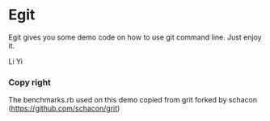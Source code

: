 Egit
====

Egit gives you some demo code on how to use git command line.
Just enjoy it.

Li Yi


### Copy right
The benchmarks.rb used on this demo copied from grit forked by schacon (https://github.com/schacon/grit) 


